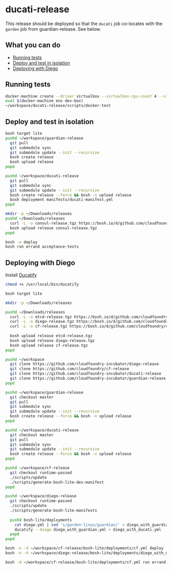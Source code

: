 # ducati-release

This release should be deployed so that the `ducati` job co-locates with the `garden` job from guardian-release.  See below.

## What you can do
- [Running tests](#running-tests)
- [Deploy and test in isolation](#deploy-and-test-in-isolation)
- [Deploying with Diego](#deploying-with-diego)

## Running tests
```bash
docker-machine create --driver virtualbox --virtualbox-cpu-count 4 --virtualbox-memory 2048 dev-box
eval $(docker-machine env dev-box)
~/workspace/ducati-release/scripts/docker-test
```

## Deploy and test in isolation
```bash
bosh target lite
pushd ~/workspace/guardian-release
  git pull
  git submodule sync
  git submodule update --init --recursive
  bosh create release
  bosh upload release
popd

pushd ~/workspace/ducati-release
  git pull
  git submodule sync
  git submodule update --init --recursive
  bosh create release --force && bosh -n upload release
  bosh deployment manifests/ducati-manifest.yml
popd

mkdir -p ~/Downloads/releases
pushd ~/Downloads/releases
  curl -L -o consul-release.tgz https://bosh.io/d/github.com/cloudfoundry-incubator/consul-release
  bosh upload release consul-release.tgz
popd

bosh -n deploy
bosh run errand acceptance-tests
```



## Deploying with Diego

Install [Ducatify](https://github.com/cloudfoundry-incubator/ducatify/releases)

```bash
chmod +x /usr/local/bin/ducatify
```


```bash
bosh target lite

mkdir -p ~/Downloads/releases

pushd ~/Downloads/releases
  curl -L -o etcd-release.tgz https://bosh.io/d/github.com/cloudfoundry-incubator/etcd-release
  curl -L -o diego-release.tgz https://bosh.io/d/github.com/cloudfoundry-incubator/diego-release
  curl -L -o cf-release.tgz https://bosh.io/d/github.com/cloudfoundry/cf-release
 
  bosh upload release etcd-release.tgz
  bosh upload release diego-release.tgz
  bosh upload release cf-release.tgz
popd

pushd ~/workspace
  git clone https://github.com/cloudfoundry-incubator/diego-release
  git clone https://github.com/cloudfoundry/cf-release
  git clone https://github.com/cloudfoundry-incubator/ducati-release
  git clone https://github.com/cloudfoundry-incubator/guardian-release
popd

pushd ~/workspace/guardian-release
  git checkout master
  git pull
  git submodule sync
  git submodule update --init --recursive
  bosh create release --force && bosh -n upload release
popd

pushd ~/workspace/ducati-release
  git checkout master
  git pull
  git submodule sync
  git submodule update --init --recursive
  bosh create release --force && bosh -n upload release
popd
```

```bash
pushd ~/workspace/cf-release
  git checkout runtime-passed
  ./scripts/update
  ./scripts/generate-bosh-lite-dev-manifest
popd

pushd ~/workspace/diego-release
  git checkout runtime-passed
  ./scripts/update
  ./scripts/generate-bosh-lite-manifests
  
  pushd bosh-lite/deployments
    cat diego.yml | sed 's/garden-linux/guardian/' > diego_with_guardian.yml
    ducatify --diego diego_with_guardian.yml > diego_with_ducati.yml
  popd
popd
```

```bash
bosh -n -d ~/workspace/cf-release/bosh-lite/deployments/cf.yml deploy
bosh -n -d ~/workspace/diego-release/bosh-lite/deployments/diego_with_ducati.yml deploy

bosh -d ~/workspace/cf-release/bosh-lite/deployments/cf.yml run errand acceptance_tests
```
